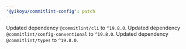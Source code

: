 ```yaml
---
'@yikoyu/commitlint-config': patch
---
```


Updated dependency `@commitlint/cli` to `^19.8.0`.
Updated dependency `@commitlint/config-conventional` to `^19.8.0`.
Updated dependency `@commitlint/types` to `^19.8.0`.
